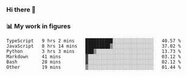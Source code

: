 ### Hi there 👋

### 📊 My work in figures

<!--START_SECTION:waka-->

```text
TypeScript   9 hrs 2 mins    ██████████░░░░░░░░░░░░░░░   40.57 %
JavaScript   8 hrs 14 mins   █████████▒░░░░░░░░░░░░░░░   37.02 %
Python       3 hrs 3 mins    ███▒░░░░░░░░░░░░░░░░░░░░░   13.73 %
Markdown     41 mins         ▓░░░░░░░░░░░░░░░░░░░░░░░░   03.12 %
Bash         28 mins         ▓░░░░░░░░░░░░░░░░░░░░░░░░   02.12 %
Other        19 mins         ▒░░░░░░░░░░░░░░░░░░░░░░░░   01.44 %
```

<!--END_SECTION:waka-->
